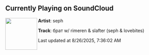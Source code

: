 ## Currently Playing on SoundCloud

[<img align="left" width="100" src="https://i1.sndcdn.com/artworks-S9x8k3GKsfyfw5EW-BOpwsA-t500x500.jpg">](https://soundcloud.com/hiseph/brother)

**Artist**: seph 

**Track**: брат w/ rimeren & slafter (seph & lovebites)

Last updated at 8/26/2025, 7:36:02 AM
